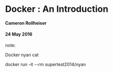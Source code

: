 # Docker : An Introduction
#### Cameron Rollheiser
#### 24 May 2016

note:


Docker nyan cat

docker run -it --rm supertest2014/nyan